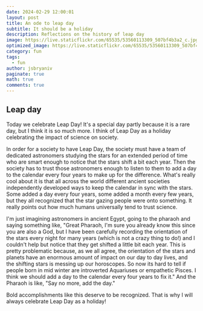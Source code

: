 ```yaml
---
date: 2024-02-29 12:00:01
layout: post
title: An ode to leap day
subtitle: It should be a holiday
description: Reflections on the history of leap day
image: https://live.staticflickr.com/65535/53560113309_507bf4b3a2_c.jpg
optimized_image: https://live.staticflickr.com/65535/53560113309_507bf4b3a2_c.jpg
category: fun
tags:
  - fun
author: jsbryaniv
paginate: true
math: true
comments: true
---
```


## Leap day

Today we celebrate Leap Day! It's a special day partly because it is a rare day, but I think it is so much more. I think of Leap Day as a holiday celebrating the impact of science on society.

In order for a society to have Leap Day, the society must have a team of dedicated astronomers studying the stars for an extended period of time who are smart enough to notice that the stars shift a bit each year. Then the society has to trust those astronomers enough to listen to them to add a day to the calendar every four years to make up for the difference. What's really cool about it is that all across the world different ancient societies independently developed ways to keep the calendar in sync with the stars. Some added a day every four years, some added a month every few years, but they all recognized that the star gazing people were onto something. It really points out how much humans universally tend to trust science.

I'm just imagining astronomers in ancient Egypt, going to the pharaoh and saying something like, "Great Pharaoh, I'm sure you already know this since you are also a God, but I have been carefully recording the orientation of the stars every night for many years (which is not a crazy thing to do!) and I couldn't help but notice that they get shifted a little bit each year. This is pretty problematic because, as we all agree, the orientation of the stars and planets have an enormous amount of impact on our day to day lives, and the shifting stars is messing up our horoscopes. So now its hard to tell if people born in mid winter are introverted Aquariuses or empathetic Pisces. I think we should add a day to the calendar every four years to fix it." And the Pharaoh is like, "Say no more, add the day."

Bold accomplishments like this deserve to be recognized. That is why I will always celebrate Leap Day as a holiday!
